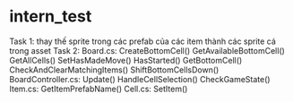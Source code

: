 # intern_test
Task 1:
thay thế sprite trong các prefab của các item thành các sprite cá trong asset
Task 2:
Board.cs:
	CreateBottomCell()
	GetAvailableBottomCell()
GetAllCells()
SetHasMadeMove()
HasStarted()
GetBottomCell()
CheckAndClearMatchingItems()
ShiftBottomCellsDown()	
BoardController.cs:
	Update()
	HandleCellSelection()
CheckGameState()
Item.cs:
	GetItemPrefabName()
Cell.cs:
	SetItem()
	

